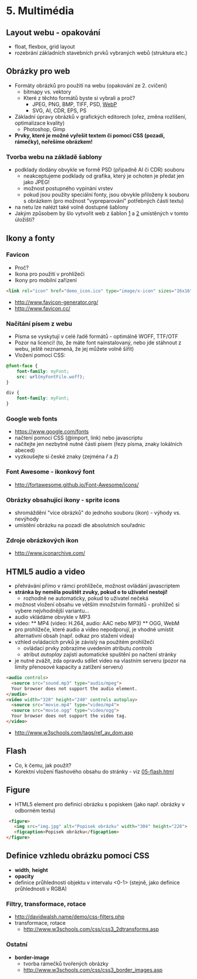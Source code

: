 # 5. Multimédia 

## Layout webu - opakování
 * float, flexbox, grid layout
 * rozebrání základních stavebních prvků vybraných webů (struktura etc.)

## Obrázky pro web

 * Formáty obrázků pro použití na webu (opakování ze 2. cvičení)
    * bitmapy vs. vektory
    * Které z těchto formátů byste si vybrali a proč?
        * JPEG, PNG, BMP, TIFF, PSD, [WebP](https://cs.wikipedia.org/wiki/WebP)  
        * SVG, AI, CDR, EPS, PS
 * Základní úpravy obrázků v grafických editorech (ořez, změna rozlišení, optimalizace kvality)
    * Photoshop, Gimp
 * **Prvky, které je možné vyřešit textem či pomocí CSS (pozadí, rámečky), neřešíme obrázkem!**

### Tvorba webu na základě šablony
 * podklady dodány obvykle ve formě PSD (připadně AI či CDR) souboru
    * neakceptujeme podklady od grafika, který je ochoten je předat jen jako JPEG!
    * možnost postupného vypínání vrstev
    * pokud jsou použity speciální fonty, jsou obvykle přiloženy k souboru s obrázkem (pro možnost "vypreparování" potřebných částí textu)
 * na netu lze nalézt také volně dostupné šablony
 * Jakým způsobem by šlo vytvořit web z šablon [1](./psd-examples/template1) a [2](./psd-examples/template2) umístěných v tomto úložišti?
 
## Ikony a fonty

### Favicon
 * Proč?
 * Ikona pro použití v prohlížeči
 * Ikony pro mobilní zařízení
 
```html
<link rel="icon" href="demo_icon.ico" type="image/x-icon" sizes="16x16" /> 
```

 * http://www.favicon-generator.org/
 * http://www.favicon.cc/

### Načítání písem z webu
 * Písma se vyskytují v celé řadě formátů - optimálně WOFF, TTF/OTF
 * Pozor na licenci! (to, že máte font nainstalovaný, nebo jde stáhnout z webu, ještě neznamená, že jej můžete volně šířit)
 * Vložení pomocí CSS:
 
```css
@font-face {
    font-family: myFont;
    src: url(myFontFile.woff);
}

div {
    font-family: myFont;
} 
```

### Google web fonts
 * https://www.google.com/fonts
 * načtení pomocí CSS (@import, link) nebo javascriptu
 * načítejte jen nezbytně nutné části písem (řezy písma, znaky lokálních abeced)
 * vyzkoušejte si české znaky (zejména *ř* a *ž*)
 
### Font Awesome - ikonkový font
 * http://fortawesome.github.io/Font-Awesome/icons/

### Obrázky obsahující ikony - sprite icons
 * shromáždění "více obrázků" do jednoho souboru (ikon) - výhody vs. nevýhody
 * umístění obrázku na pozadí dle absolutních souřadnic 

### Zdroje obrázkových ikon
 * http://www.iconarchive.com/

## HTML5 audio a video
 * přehrávání přímo v rámci prohlížeče, možnost ovládání javascriptem
 * **stránka by neměla pouštět zvuky, pokud o to uživatel nestojí!**
    * rozhodně ne automaticky, pokud to uživatel nečeká
 * možnost vložení obsahu ve větším množstvím formátů - prohlížeč si vybere nejvhodnější variantu...
 * audio vkládáme obvykle v MP3
 * video:
    ** MP4 (video: H.264, audio: AAC nebo MP3)
    ** OGG, WebM
 * pro prohlížeče, které audio a video nepodporují, je vhodné umístit alternativní obsah (např. odkaz pro stažení videa)
 * vzhled ovládacích prvků je závislý na použitém prohlížeči
    * ovládací prvky zobrazíme uvedením atributu *controls*
    * atribut *autoplay* zajistí automatické spuštění po načtení stránky
 * je nutné zvážit, zda opravdu sdílet video na vlastním serveru (pozor na limity přenosové kapacity a zatížení serveru)

```html
<audio controls>
  <source src="sound.mp3" type="audio/mpeg">
  Your browser does not support the audio element.
</audio>
<video width="320" height="240" controls autoplay>
  <source src="movie.mp4" type="video/mp4">
  <source src="movie.ogg" type="video/ogg">
  Your browser does not support the video tag.
</video> 
```
 
 * http://www.w3schools.com/tags/ref_av_dom.asp

## Flash
 * Co, k čemu, jak použít?
 * Korektní vložení flashového obsahu do stránky - viz [05-flash.html](./05-flash.html)

## Figure
 * HTML5 element pro definici obrázku s popiskem (jako např. obrázky v odborném textu)

 ```html
  <figure>
    <img src="img.jpg" alt="Popisek obrázku" width="304" height="228">
    <figcaption>Popisek obrázku</figcaption>
 </figure>
 ```

## Definice vzhledu obrázku pomocí CSS
 * **width**, **height**
 * **opacity**
 * definice průhlednosti objektu v intervalu &lt;0-1&gt; (stejně, jako definice průhlednosti v RGBA)

### Filtry, transformace, rotace
 * http://davidwalsh.name/demo/css-filters.php
 * transformace, rotace
    * http://www.w3schools.com/css/css3_2dtransforms.asp

### Ostatní
 * **border-image**
    * tvorba rámečků tvořených obrázky
    * http://www.w3schools.com/css/css3_border_images.asp




